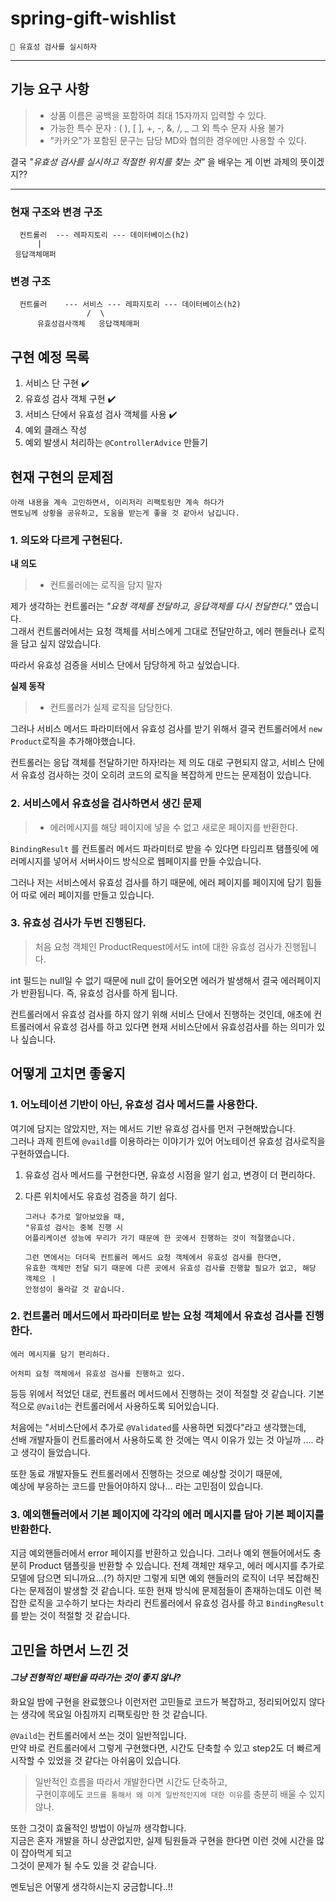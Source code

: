 # spring-gift-wishlist


`🎯 유효성 검사를 실시하자`

***

## 기능 요구 사항
>- 상품 이름은 공백을 포함하여 최대 15자까지 입력할 수 있다.   
>- 가능한 특수 문자 : ( ), [ ], +, -, &, /, _ 
>    그 외 특수 문자 사용 불가    
>- "카카오"가 포함된 문구는 담당 MD와 협의한 경우에만 사용할 수 있다.

결국 _"유효성 검사를 실시하고 적절한 위치를 찾는 것"_ 을 배우는 게 이번 과제의 뜻이겠지??


***

### 현재 구조와 변경 구조
```text
  컨트롤러  --- 레파지토리 --- 데이터베이스(h2)
      |          
 응답객체매퍼  
```

### 변경 구조
```text
  컨트롤러    --- 서비스 --- 레파지토리 --- 데이터베이스(h2)
                 /  \    
      유효성검사객체   응답객체매퍼
```

## 구현 예정 목록
1. 서비스 단 구현 ✔️
2. 유효성 검사 객체 구현 ✔️ 
3. 서비스 단에서 유효성 검사 객체를 사용 ✔️
4. 예외 클래스 작성
5. 예외 발생시 처리하는 `@ControllerAdvice` 만들기


## 현재 구현의 문제점
```text
아래 내용을 계속 고민하면서, 이리저리 리팩토링만 계속 하다가
멘토님께 상황을 공유하고, 도움을 받는게 좋을 것 같아서 남깁니다.
```

### 1. 의도와 다르게 구현된다.
**내 의도**
>- 컨트롤러에는 로직을 담지 말자   

제가 생각하는 컨트롤러는 _"요청 객체를 전달하고,  응답객체를 다시 전달한다."_ 였습니다.   
그래서 컨트롤러에서는 요청 객체를 서비스에게 그대로 전달만하고, 에러 핸들러나 로직을 담고 싶지 않았습니다.   

따라서 유효성 검증을 서비스 단에서 담당하게 하고 싶었습니다.



**실제 동작**
>- 컨트롤러가 실제 로직을 담당한다.

그러나 서비스 메서드 파라미터에서 유효성 검사를 받기 위해서 결국 컨트롤러에서 `new Product`로직을 추가해야했습니다.   

컨트롤러는 응답 객체를 전달하기만 하자!라는 제 의도 대로 구현되지 않고,
서비스 단에서 유효성 검사하는 것이 오히려 코드의 로직을 복잡하게 만드는 문제점이 있습니다.



### 2. 서비스에서 유효성을 검사하면서 생긴 문제
>- 에러메시지를 해당 페이지에 넣을 수 없고 새로운 페이지를 반환한다.

`BindingResult` 를 컨트롤러 메서드 파라미터로 받을 수 있다면 타임리프 탬플릿에 에러메시지를 넣어서 서버사이드 방식으로 웹페이지를 만들 수있습니다.

그러나 저는 서비스에서 유효성 검사를 하기 때문에, 에러 페이지를 페이지에 담기 힘들어 따로 에러 페이지를 만들고 있습니다.
### 3. 유효성 검사가 두번 진행된다.
> 처음 요청 객체인 ProductRequest에서도 int에 대한 유효성 검사가 진행됩니다.

int 필드는 null일 수 없기 때문에 null 값이 들어오면 에러가 발생해서 결국 에러페이지가 반환됩니다.
즉, 유효성 검사를 하게 됩니다.

컨트롤러에서 유효성 검사를 하지 않기 위해 서비스 단에서 진행하는 것인데, 
애초에 컨트롤러에서 유효성 검사를 하고 있다면 현재 서비스단에서 유효성검사를 하는 의미가 있나 싶습니다.



## 어떻게 고치면 좋읗지

### 1. 어노테이션 기반이 아닌, 유효성 검사 메서드를 사용한다.
여기에 담지는 않았지만, 저는 메서드 기반 유효성 검사를 먼저 구현해밨습니다.   
그러나 과제 힌트에 `@vaild`를 이용하라는 이야기가 있어 어노테이션 유효성 검사로직을 구현하였습니다.

1. 유효성 검사 메서드를 구현한다면, 유효성 시점을 알기 쉽고, 변경이 더 편리하다.


2. 다른 위치에서도 유효성 검증을 하기 쉽다.    
    ```
    그러나 추가로 알아보았을 때, 
    "유효성 검사는 중복 진행 시 
    어플리케이션 성능에 무리가 가기 때문에 한 곳에서 진행하는 것이 적절했습니다.

    그런 면에서는 더더욱 컨트롤러 메서드 요청 객체에서 유효성 검사를 한다면, 
    유효한 객체만 전달 되기 때문에 다른 곳에서 유효성 검사를 진행할 필요가 없고, 해당 객체으 ㅣ
    안정성이 올라갈 것 같습니다.
    ```


### 2. 컨트롤러 메서드에서 파라미터로 받는 요청 객체에서 유효성 검사를 진행한다.
`에러 메시지를 담기 편리하다.`   

`어처피 요청 객체에서 유효성 검사를 진행하고 있다.`   

등등 위에서 적었던 대로, 컨트롤러 메서드에서 진행하는 것이 적절할 것 같습니다.
기본적으로 ``@Vaild``는 컨트롤러에서 사용하도록 되어있습니다.

처음에는 "서비스단에서 추가로 `@Validated`를 사용하면 되겠다"라고 생각했는데,   
선배 개발자들이 컨트롤러에서 사용하도록 한 것에는 역시 이유가 있는 것 아닐까 .... 라고 생각이 들었습니다.

또한 동료 개발자들도 컨트롤러에서 진행하는 것으로 예상할 것이기 때문에,   
예상에 부응하는 코드를 만들어야하지 않나... 라는 고민점이 있습니다.





### 3. 예외핸들러에서 기본 페이지에 각각의 에러 메시지를 담아 기본 페이지를 반환한다.
지금 예외핸들러에서 error 페이지를 반환하고 있습니다.
그러나 예외 핸들어에서도 충분히 Product 탬플릿을 반환할 수 있습니다. 전체 객체만 채우고, 에러 메시지를 추가로 모델에 담으면 되니까요...(?)
하지만 그렇게 되면 예외 핸들러의 로직이 너무 복잡해진다는 문제점이 발생할 것 같습니다.
또한 현재 방식에 문제점들이 존재하는데도 이런 복잡한 로직을 고수하기 보다는 차라리 컨트롤러에서 유효성 검사를 하고 `BindingResult`를 받는 것이 적절할 것 같습니다.




## 고민을 하면서 느낀 것
#### _그냥 전형적인 패턴을 따라가는 것이 좋지 않나?_
화요일 밤에 구현을 완료했으나 이런저런 고민들로 코드가 복잡하고, 정리되어있지 않다는 생각에 
목요일 아침까지 리팩토링만 한 것 같습니다. 

`@Vaild`는 컨트롤러에서 쓰는 것이 일반적입니다.     
만약 바로 컨트롤러에서 그렇게 구현했다면, 시간도 단축할 수 있고 step2도 더 빠르게 시작할 수 있었을 것 같다는 아쉬움이 있습니다.


> 일반적인 흐름을 따라서 개발한다면 시간도 단축하고,    
구현이후에도 `코드를 통해서 왜 이게 일반적인지에 대한 이유`를 충분히 배울 수 있지 않나.

또한 그것이 효율적인 방법이 아닐까 생각합니다.    
지금은 혼자 개발을 하니 상관없지만, 실제 팀원들과 구현을 한다면 이런 것에 시간을 많이 잡아먹게 되고   
그것이 문제가 될 수도 있을 것 같습니다.

멘토님은 어떻게 생각하시는지 궁금합니다..!!

